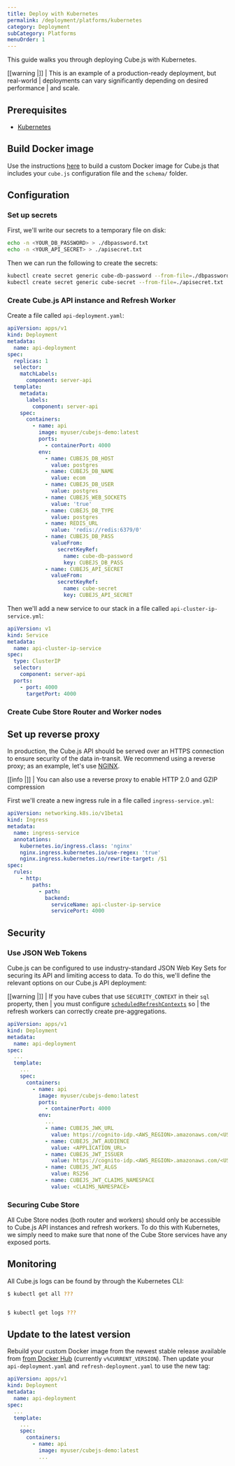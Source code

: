 ```yaml
---
title: Deploy with Kubernetes
permalink: /deployment/platforms/kubernetes
category: Deployment
subCategory: Platforms
menuOrder: 1
---
```


This guide walks you through deploying Cube.js with Kubernetes.

<!-- prettier-ignore-start -->
[[warning |]]
| This is an example of a production-ready deployment, but real-world
| deployments can vary significantly depending on desired performance
| and scale.
<!-- prettier-ignore-end -->

## Prerequisites

- [Kubernetes][link-k8s]

## Build Docker image

Use the instructions [here][ref-deploy-docker-extend] to build a custom Docker
image for Cube.js that includes your `cube.js` configuration file and the
`schema/` folder.

[ref-deploy-docker-extend]: /deployment/platforms/docker#extend-the-docker-image

## Configuration

### Set up secrets

First, we'll write our secrets to a temporary file on disk:

```bash
echo -n <YOUR_DB_PASSWORD> > ./dbpassword.txt
echo -n <YOUR_API_SECRET> > ./apisecret.txt
```

Then we can run the following to create the secrets:

```bash
kubectl create secret generic cube-db-password --from-file=./dbpassword.txt
kubectl create secret generic cube-secret --from-file=./apisecret.txt
```

### Create Cube.js API instance and Refresh Worker

Create a file called `api-deployment.yaml`:

```yaml
apiVersion: apps/v1
kind: Deployment
metadata:
  name: api-deployment
spec:
  replicas: 1
  selector:
    matchLabels:
      component: server-api
  template:
    metadata:
      labels:
        component: server-api
    spec:
      containers:
        - name: api
          image: myuser/cubejs-demo:latest
          ports:
            - containerPort: 4000
          env:
            - name: CUBEJS_DB_HOST
              value: postgres
            - name: CUBEJS_DB_NAME
              value: ecom
            - name: CUBEJS_DB_USER
              value: postgres
            - name: CUBEJS_WEB_SOCKETS
              value: 'true'
            - name: CUBEJS_DB_TYPE
              value: postgres
            - name: REDIS_URL
              value: 'redis://redis:6379/0'
            - name: CUBEJS_DB_PASS
              valueFrom:
                secretKeyRef:
                  name: cube-db-password
                  key: CUBEJS_DB_PASS
            - name: CUBEJS_API_SECRET
              valueFrom:
                secretKeyRef:
                  name: cube-secret
                  key: CUBEJS_API_SECRET
```

Then we'll add a new service to our stack in a file called
`api-cluster-ip-service.yml`:

```yaml
apiVersion: v1
kind: Service
metadata:
  name: api-cluster-ip-service
spec:
  type: ClusterIP
  selector:
    component: server-api
  ports:
    - port: 4000
      targetPort: 4000
```

### Create Cube Store Router and Worker nodes

## Set up reverse proxy

In production, the Cube.js API should be served over an HTTPS connection to
ensure security of the data in-transit. We recommend using a reverse proxy; as
an example, let's use [NGINX][link-nginx].

<!-- prettier-ignore-start -->
[[info |]]
| You can also use a reverse proxy to enable HTTP 2.0 and GZIP compression
<!-- prettier-ignore-end -->

First we'll create a new ingress rule in a file called `ingress-service.yml`:

```yaml
apiVersion: networking.k8s.io/v1beta1
kind: Ingress
metadata:
  name: ingress-service
  annotations:
    kubernetes.io/ingress.class: 'nginx'
    nginx.ingress.kubernetes.io/use-regex: 'true'
    nginx.ingress.kubernetes.io/rewrite-target: /$1
spec:
  rules:
    - http:
        paths:
          - path:
            backend:
              serviceName: api-cluster-ip-service
              servicePort: 4000
```

## Security

### Use JSON Web Tokens

Cube.js can be configured to use industry-standard JSON Web Key Sets for
securing its API and limiting access to data. To do this, we'll define the
relevant options on our Cube.js API deployment:

<!-- prettier-ignore-start -->
[[warning |]]
| If you have cubes that use `SECURITY_CONTEXT` in their `sql` property, then
| you must configure [`scheduledRefreshContexts`][ref-config-sched-ref-ctx] so
| the refresh workers can correctly create pre-aggregations.
<!-- prettier-ignore-end -->

```yaml
apiVersion: apps/v1
kind: Deployment
metadata:
  name: api-deployment
spec:
  ...
  template:
    ...
    spec:
      containers:
        - name: api
          image: myuser/cubejs-demo:latest
          ports:
            - containerPort: 4000
          env:
            ...
            - name: CUBEJS_JWK_URL
              value: https://cognito-idp.<AWS_REGION>.amazonaws.com/<USER_POOL_ID>/.well-known/jwks.json
            - name: CUBEJS_JWT_AUDIENCE
              value: <APPLICATION_URL>
            - name: CUBEJS_JWT_ISSUER
              value: https://cognito-idp.<AWS_REGION>.amazonaws.com/<USER_POOL_ID>
            - name: CUBEJS_JWT_ALGS
              value: RS256
            - name: CUBEJS_JWT_CLAIMS_NAMESPACE
              value: <CLAIMS_NAMESPACE>
```

### Securing Cube Store

All Cube Store nodes (both router and workers) should only be accessible to
Cube.js API instances and refresh workers. To do this with Kubernetes, we simply
need to make sure that none of the Cube Store services have any exposed ports.

## Monitoring

All Cube.js logs can be found by through the Kubernetes CLI:

```bash
$ kubectl get all ???


$ kubectl get logs ???


```

## Update to the latest version

Rebuild your custom Docker image from the newest stable release available from
[from Docker Hub][link-cubejs-docker] (currently `v%CURRENT_VERSION`). Then
update your `api-deployment.yaml` and `refresh-deployment.yaml` to use the new
tag:

```yaml
apiVersion: apps/v1
kind: Deployment
metadata:
  name: api-deployment
spec:
  ...
  template:
    ...
    spec:
      containers:
        - name: api
          image: myuser/cubejs-demo:latest
          ...
```

[link-cubejs-docker]: https://hub.docker.com/r/cubejs/cube
[link-k8s]: https://kubernetes.io/
[link-nginx]: https://www.nginx.com/
[ref-config-sched-ref-ctx]: /config#options-reference-scheduled-refresh-contexts

